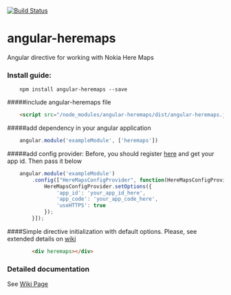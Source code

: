 [![Build Status](https://travis-ci.org/dverbovyi/angular-heremaps.svg?branch=master)](https://travis-ci.org/dverbovyi/angular-heremaps)

# angular-heremaps
Angular directive for working with Nokia Here Maps

### Install guide:

        npm install angular-heremaps --save

#####include angular-heremaps file

```html
    <script src="/node_modules/angular-heremaps/dist/angular-heremaps.js" type="text/javascript"></script>
```
    
#####add dependency in your angular application

```javascript 
    angular.module('exampleModule', ['heremaps'])
```
        
#####add config provider:
Before, you should register [here](https://developer.here.com/plans/api/consumer-mapping) and get your app id. Then pass it below

```javascript
    angular.module('exampleModule')
        .config(["HereMapsConfigProvider", function(HereMapsConfigProvider) {
            HereMapsConfigProvider.setOptions({
                'app_id': 'your_app_id_here',
                'app_code': 'your_app_code_here',
                'useHTTPS': true
            });
        }]);
```

####Simple directive initialization with default options. Please, see extended details on [wiki](https://github.com/dverbovyi/angular-heremaps/wiki)

```html
        <div heremaps></div>
```

### Detailed documentation

See [Wiki Page](https://github.com/dverbovyi/angular-heremaps/wiki)
